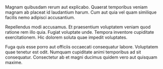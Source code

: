 Magnam quibusdam rerum aut explicabo. Quaerat temporibus veniam magnam ab placeat id laudantium harum. Cum aut quia vel quam similique facilis nemo adipisci accusantium.
 Repellendus modi accusamus. Et praesentium voluptatem veniam quod ratione rem illo quia. Fugiat voluptate unde. Tempora inventore cupiditate exercitationem. Hic dolorem soluta quae impedit voluptates.
 Fuga quis esse porro aut officiis occaecati consequatur labore. Voluptatem quae tenetur est odit. Numquam cupiditate animi temporibus ad sit consequatur. Consectetur ab et magni ducimus quidem vero aut quisquam maxime.